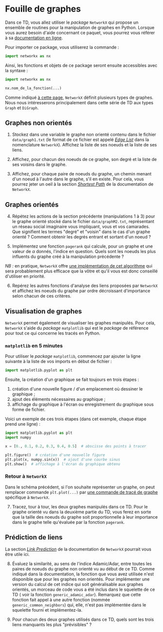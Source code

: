 # Fouille de graphes

Dans ce TD, vous allez utiliser le _package_ `NetworkX` qui propose un ensemble de routines pour la manipulation de 
graphes en Python. Lorsque vous aurez besoin d'aide concernant ce paquet, vous pourrez vous référer à sa 
[documentation en ligne](http://networkx.readthedocs.io/en/latest/reference/index.html).

Pour importer ce package, vous utiliserez la commande :
```python
import networkx as nx
```

Ainsi, les fonctions et objets de ce package seront ensuite accessibles avec la syntaxe :

```python
import networkx as nx

nx.nom_de_la_fonction(...)
```

Comme indiqué [à cette page](http://networkx.readthedocs.io/en/latest/reference/classes/index.html), `NetworkX` définit
plusieurs types de graphes. 
Nous nous intéresserons principalement dans cette série de TD aux types `Graph` et `DiGraph`.

## Graphes non orientés

1. Stockez dans une variable le graphe non orienté contenu dans le fichier `data/graph1.txt` (le format de ce fichier 
est appelé [_Edge List_](http://networkx.readthedocs.io/en/latest/reference/readwrite/edgelist.html) dans la 
nomenclature `NetworkX`). 
Affichez la liste de ses noeuds et la liste de ses liens.

2. Affichez, pour chacun des noeuds de ce graphe, son degré et la liste de ses voisins dans le graphe.

3. Affichez, pour chaque paire de noeuds du graphe, un chemin menant d'un noeud à l'autre dans le graphe, s'il en 
existe. Pour cela, vous pourrez jeter un oeil à la section 
[_Shortest Path_](https://networkx.github.io/documentation/networkx-1.9.1/reference/algorithms.shortest_paths.html) de 
la documentation de `NetworkX`.

## Graphes orientés

4. Répétez les actions de la section précédente (manipulations 1 à 3) pour le graphe orienté stocké dans le fichier 
`data/graphM2.txt`, représentant un réseau social imaginaire vous impliquant, vous et vos camarades.
Que signifient les termes "degré" et "voisin" dans le cas d'un graphe orienté ? Comment obtenir les degrés entrant 
et sortant d'un noeud ?

5. Implémentez une fonction `pagerank` qui calcule, pour un graphe et une valeur de $\alpha$ donnés, l'indice en 
question. Quels sont les noeuds les plus influents du graphe créé à la manipulation précédente ?

_NB :_ en pratique, `NetworkX` offre 
[une implémentation de cet algorithme](http://networkx.readthedocs.io/en/latest/reference/algorithms/link_analysis.html) 
qui sera probablement plus efficace que la vôtre et qu'il vous est donc conseillé d'utiliser en priorité.

6. Repérez les autres fonctions d'analyse des liens proposées par `NetworkX` et affichez les noeuds du graphe par 
ordre décroissant d'importance selon chacun de ces critères.

## Visualisation de graphes

`NetworkX` permet également de visualiser les graphes manipulés. 
Pour cela, `NetworkX` s'aide du _package_ `matplotlib` qui est le _package_ de référence pour tout ce qui concerne les
tracés en Python.

### `matplotlib` en 5 minutes

Pour utiliser le _package_ `matplotlib`, commencez par ajouter la ligne suivante à la liste de vos imports en début de 
fichier :

```python
import matplotlib.pyplot as plt
```

Ensuite, la création d'un graphique se fait toujours en trois étapes :

1. création d'une nouvelle figure / d'un emplacement où dessiner le graphique ;
2. ajout des éléments nécessaires au graphique ;
3. affichage du graphique à l'écran ou enregistrement du graphique sous forme de fichier.

Voici un exemple de ces trois étapes (dans cet exemple, chaque étape prend une ligne) :

```python
import matplotlib.pyplot as plt
import numpy

x = [0., 0.1, 0.2, 0.3, 0.4, 0.5]  # abscisse des points à tracer

plt.figure()  # création d'une nouvelle figure
plt.plot(x, numpy.sin(x))  # ajout d'une courbe sinus
plt.show()  # affichage à l'écran du graphique obtenu
```


### Retour à `NetworkX`

Dans le schéma précédent, si l'on souhaite représenter un graphe, on peut remplacer commande `plt.plot(...)` par
[une commande de tracé de graphe](http://networkx.readthedocs.io/en/stable/reference/drawing.html)  spécifique à 
`NetworkX`.

7. Tracez, tour à tour, les deux graphes manipulés dans ce TD. 
Pour le graphe orienté vu dans la deuxième partie du TD, vous ferez en sorte que la taille des noeuds du graphe soit
proportionnelle à leur importance dans le graphe telle qu'évaluée par la fonction `pagerank`.


## Prédiction de liens

La section [_Link Prediction_](http://networkx.readthedocs.io/en/latest/reference/algorithms/link_prediction.html) de
la documentation de `NetworkX` pourrait vous être utile ici.

8. Évaluez la similarité, au sens de l'indice Adamic/Adar, entre toutes les paires de noeuds du graphe non orienté
vu au début de ce TD. Comme indiqué dans la documentation, la fonction que vous avez utilisée n'est disponible que 
pour les graphes non orientés. Pour implémenter une version du calcul de cet indice qui soit généralisable aux graphes 
orientés, un morceau de code vous a été inclus dans le squelette de ce TD ( voir la fonction `generic_adamic_adar`). 
Remarquez que cette fonction fait appel à une autre fonction (nommée `generic_common_neighbors`) qui, elle, n'est pas 
implémentée dans le squelette fourni et implémentez-la.

9. Pour chacun des deux graphes utilisés dans ce TD, quels sont les trois liens manquants les plus "prévisibles" ?

